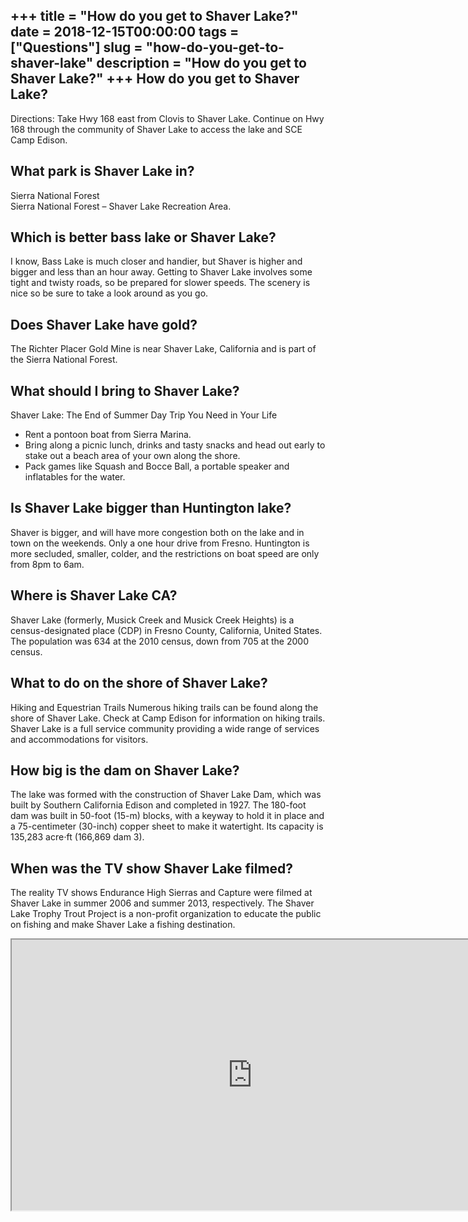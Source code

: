 +++
title = "How do you get to Shaver Lake?"
date = 2018-12-15T00:00:00
tags = ["Questions"]
slug = "how-do-you-get-to-shaver-lake"
description = "How do you get to Shaver Lake?"
+++
How do you get to Shaver Lake?
------------------------------

Directions: Take Hwy 168 east from Clovis to Shaver Lake. Continue on Hwy 168 through the community of Shaver Lake to access the lake and SCE Camp Edison.

What park is Shaver Lake in?
----------------------------

Sierra National Forest  
Sierra National Forest – Shaver Lake Recreation Area.

Which is better bass lake or Shaver Lake?
-----------------------------------------

I know, Bass Lake is much closer and handier, but Shaver is higher and bigger and less than an hour away. Getting to Shaver Lake involves some tight and twisty roads, so be prepared for slower speeds. The scenery is nice so be sure to take a look around as you go.

Does Shaver Lake have gold?
---------------------------

The Richter Placer Gold Mine is near Shaver Lake, California and is part of the Sierra National Forest.

What should I bring to Shaver Lake?
-----------------------------------

Shaver Lake: The End of Summer Day Trip You Need in Your Life

- Rent a pontoon boat from Sierra Marina.
- Bring along a picnic lunch, drinks and tasty snacks and head out early to stake out a beach area of your own along the shore.
- Pack games like Squash and Bocce Ball, a portable speaker and inflatables for the water.

Is Shaver Lake bigger than Huntington lake?
-------------------------------------------

Shaver is bigger, and will have more congestion both on the lake and in town on the weekends. Only a one hour drive from Fresno. Huntington is more secluded, smaller, colder, and the restrictions on boat speed are only from 8pm to 6am.

Where is Shaver Lake CA?
------------------------

Shaver Lake (formerly, Musick Creek and Musick Creek Heights) is a census-designated place (CDP) in Fresno County, California, United States. The population was 634 at the 2010 census, down from 705 at the 2000 census.

What to do on the shore of Shaver Lake?
---------------------------------------

Hiking and Equestrian Trails Numerous hiking trails can be found along the shore of Shaver Lake. Check at Camp Edison for information on hiking trails. Shaver Lake is a full service community providing a wide range of services and accommodations for visitors.

How big is the dam on Shaver Lake?
----------------------------------

The lake was formed with the construction of Shaver Lake Dam, which was built by Southern California Edison and completed in 1927. The 180-foot dam was built in 50-foot (15-m) blocks, with a keyway to hold it in place and a 75-centimeter (30-inch) copper sheet to make it watertight. Its capacity is 135,283 acre⋅ft (166,869 dam 3).

When was the TV show Shaver Lake filmed?
----------------------------------------

The reality TV shows Endurance High Sierras and Capture were filmed at Shaver Lake in summer 2006 and summer 2013, respectively. The Shaver Lake Trophy Trout Project is a non-profit organization to educate the public on fishing and make Shaver Lake a fishing destination.

<iframe allow="accelerometer; autoplay; clipboard-write; encrypted-media; gyroscope; picture-in-picture" allowfullscreen="" class="__youtube_prefs__  epyt-is-override  no-lazyload" data-no-lazy="1" data-origheight="433" data-origwidth="770" data-skipgform_ajax_framebjll="" height="433" id="_ytid_60946" loading="lazy" src="https://www.youtube.com/embed/7kqUCb2l2HI?enablejsapi=1&autoplay=0&cc_load_policy=0&cc_lang_pref=&iv_load_policy=1&loop=0&modestbranding=0&rel=1&fs=1&playsinline=0&autohide=2&theme=dark&color=red&controls=1&" title="YouTube player" width="770"></iframe>